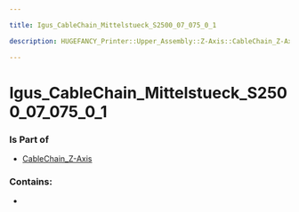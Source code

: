 ```yaml
---

title: Igus_CableChain_Mittelstueck_S2500_07_075_0_1

description: HUGEFANCY_Printer::Upper_Assembly::Z-Axis::CableChain_Z-Axis::Igus_CableChain_Mittelstueck_S2500_07_075_0_1

---
```

# Igus_CableChain_Mittelstueck_S2500_07_075_0_1
<script>
    var geoarray = '{"Igus_CableChain_Mittelstueck_S2500_07_075_0_1": {}}';
</script>
<script>
    var basepath = '/assets/HUGEFANCY_Printer/Upper_Assembly/Z-Axis/CableChain_Z-Axis/';
</script>
<link rel="stylesheet" href="/css/container.css">

<div id="container"></div>

<!-- these are the required scripts for the three.js scene -->
<script src="/lib/three.min.js"></script>
<script src="/lib/OrbitControls.js"></script>
<script src="/lib/RectAreaLightUniformsLib.js"></script>
<!-- this is your app's lib file -->
<script src="/lib/triceratops_app.js"></script>
### Is Part of
- [CableChain_Z-Axis](../CableChain_Z-Axis)  

### Contains:
- [](./Igus_CableChain_Mittelstueck_S2500_07_075_0_1/)

